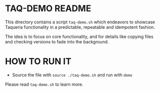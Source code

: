 # TAQ-DEMO README

This directory contains a script `taq-demo.sh` which endeavors to showcase Taqueria functionality in a predictable, repeatable and idempotent fashion.

The idea is to focus on core functionality, and for details like copying files and checking versions to fade into the background.

# HOW TO RUN IT

* Source the file with `source ./taq-demo.sh` and run with `demo`

Please read `taq-demo.sh` to learn more.
